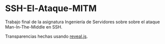 # SSH-El-Ataque-MITM
Trabajo final de la asignatura Ingeniería de Servidores sobre sobre el ataque Man-In-The-Middle en SSH.

Transparencias hechas usando [reveal.js](http://lab.hakim.se/reveal-js/#/ "reveal.js").